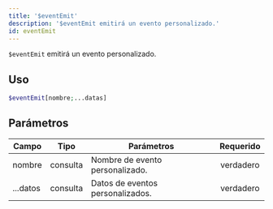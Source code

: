 ```yaml
---
title: '$eventEmit'
description: '$eventEmit emitirá un evento personalizado.'
id: eventEmit
---
```


`$eventEmit` emitirá un evento personalizado.

## Uso

```php
$eventEmit[nombre;...datas]
```

## Parámetros

| Campo    | Tipo     | Parámetros                       | Requerido |
| -------- | -------- | -------------------------------- |:---------:|
| nombre   | consulta | Nombre de evento personalizado.  | verdadero |
| ...datos | consulta | Datos de eventos personalizados. | verdadero |